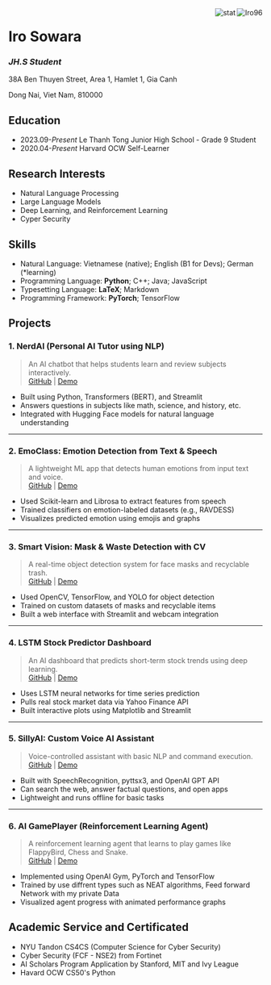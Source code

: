<img align="right" src="https://komarev.com/ghpvc/?username=Iro96" alt="Iro96" />
<img align="right" src="https://github-readme-stats.vercel.app/api?username=Iro96&show_icons=true&theme=transparent&hide_title=true&hide_rank=true" alt="stat" />

# Iro Sowara

### *JH.S Student*

38A Ben Thuyen Street, Area 1, Hamlet 1, Gia Canh

Dong Nai, Viet Nam, 810000

## Education

- 2023.09-*Present* Le Thanh Tong Junior High School - Grade 9 Student
- 2020.04-*Present* Harvard OCW Self-Learner

## Research Interests

- Natural Language Processing
- Large Language Models
- Deep Learning, and Reinforcement Learning
- Cyper Security

## Skills

- Natural Language: Vietnamese (native); English (B1 for Devs); German (*learning)
- Programming Language: **Python**; C++; Java; JavaScript
- Typesetting Language: **LaTeX**; Markdown
- Programming Framework: **PyTorch**; TensorFlow

## Projects

### 1. NerdAI (Personal AI Tutor using NLP)
> An AI chatbot that helps students learn and review subjects interactively.  
[GitHub](#) | [Demo](#)

- Built using Python, Transformers (BERT), and Streamlit
- Answers questions in subjects like math, science, and history, etc.
- Integrated with Hugging Face models for natural language understanding

---

### 2. EmoClass: Emotion Detection from Text & Speech
> A lightweight ML app that detects human emotions from input text and voice.  
[GitHub](#) | [Demo](#)

- Used Scikit-learn and Librosa to extract features from speech
- Trained classifiers on emotion-labeled datasets (e.g., RAVDESS)
- Visualizes predicted emotion using emojis and graphs

---

### 3. Smart Vision: Mask & Waste Detection with CV
> A real-time object detection system for face masks and recyclable trash.  
[GitHub](#) | [Demo](#)

- Used OpenCV, TensorFlow, and YOLO for object detection
- Trained on custom datasets of masks and recyclable items
- Built a web interface with Streamlit and webcam integration

---

### 4. LSTM Stock Predictor Dashboard
> An AI dashboard that predicts short-term stock trends using deep learning.  
[GitHub](#) | [Demo](#)

- Uses LSTM neural networks for time series prediction
- Pulls real stock market data via Yahoo Finance API
- Built interactive plots using Matplotlib and Streamlit

---

### 5. SillyAI: Custom Voice AI Assistant
> Voice-controlled assistant with basic NLP and command execution.  
[GitHub](#) | [Demo](#)

- Built with SpeechRecognition, pyttsx3, and OpenAI GPT API
- Can search the web, answer factual questions, and open apps
- Lightweight and runs offline for basic tasks

---

### 6. AI GamePlayer (Reinforcement Learning Agent)
> A reinforcement learning agent that learns to play games like FlappyBird, Chess and Snake.  
[GitHub](#) | [Demo](#)

- Implemented using OpenAI Gym, PyTorch and TensorFlow
- Trained by use diffrent types such as NEAT algorithms, Feed forward Network with my private Data
- Visualized agent progress with animated performance graphs

## Academic Service and Certificated
- NYU Tandon CS4CS (Computer Science for Cyber Security)
- Cyber Security (FCF - NSE2) from Fortinet
- AI Scholars Program Application by Stanford, MIT and Ivy League
- Havard OCW CS50's Python
